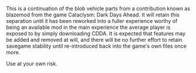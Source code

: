 This is a continuation of the blob vehicle parts from a contribution known as blazemod from the game Cataclysm: Dark Days Ahead.
It will retain this separation until it has been reworked into a fuller experience worthy of being an available mod in the main experience the average player is exposed to by simply downloading CDDA.
It is expected that features may be added and removed at will, and there will be no further effort to retain savegame stability until re-introduced back into the game's own files once more.

Use at your own risk.